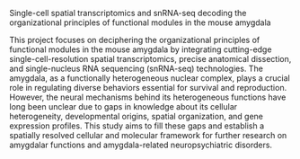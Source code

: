 Single-cell spatial transcriptomics and snRNA-seq decoding the organizational principles of functional modules in the mouse amygdala​

This project focuses on deciphering the organizational principles of functional modules in the mouse amygdala by integrating cutting-edge single-cell-resolution spatial transcriptomics, precise anatomical dissection, and single-nucleus RNA sequencing (snRNA-seq) technologies. The amygdala, as a functionally heterogeneous nuclear complex, plays a crucial role in regulating diverse behaviors essential for survival and reproduction. However, the neural mechanisms behind its heterogeneous functions have long been unclear due to gaps in knowledge about its cellular heterogeneity, developmental origins, spatial organization, and gene expression profiles. This study aims to fill these gaps and establish a spatially resolved cellular and molecular framework for further research on amygdalar functions and amygdala-related neuropsychiatric disorders.​
